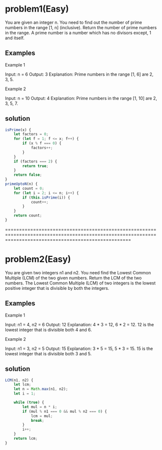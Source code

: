 # problem1(Easy)

You are given an integer n. You need to find out the number of prime numbers in the range [1, n] (inclusive). Return the number of prime numbers in the range.
A prime number is a number which has no divisors except, 1 and itself.

## Examples
Example 1

Input: n = 6
Output: 3
Explanation: Prime numbers in the range [1, 6] are 2, 3, 5.

Example 2

Input: n = 10
Output: 4
Explanation: Prime numbers in the range [1, 10] are 2, 3, 5, 7.

## solution

```javascript
isPrime(x) {
    let factors = 0;
    for (let f = 1; f <= x; f++) {
        if (x % f === 0) {
            factors++;
        }
    }
    if (factors === 2) {
        return true;
    }
    return false;
}
primeUptoN(n) {
    let count = 0;
    for (let i = 2; i <= n; i++) {
        if (this.isPrime(i)) {
            count++;
        }
    }
    return count;
}
```

=========================================================================================================================================================

# problem2(Easy)

You are given two integers n1 and n2. You need find the Lowest Common Multiple (LCM) of the two given numbers. Return the LCM of the two numbers.
The Lowest Common Multiple (LCM) of two integers is the lowest positive integer that is divisible by both the integers.

## Examples

Example 1

Input: n1 = 4, n2 = 6
Output: 12
Explanation: 4 * 3 = 12, 6 * 2 = 12.
12 is the lowest integer that is divisible both 4 and 6.

Example 2

Input: n1 = 3, n2 = 5
Output: 15
Explanation: 3 * 5 = 15, 5 * 3 = 15.
15 is the lowest integer that is divisible both 3 and 5.

## solution

```Javascript
LCM(n1, n2) {
    let lcm;
    let n = Math.max(n1, n2);
    let i = 1;

    while (true) {
        let mul = n * i;
        if (mul % n1 === 0 && mul % n2 === 0) {
            lcm = mul;
            break;
        }
        i++;
    }
    return lcm;
}
```